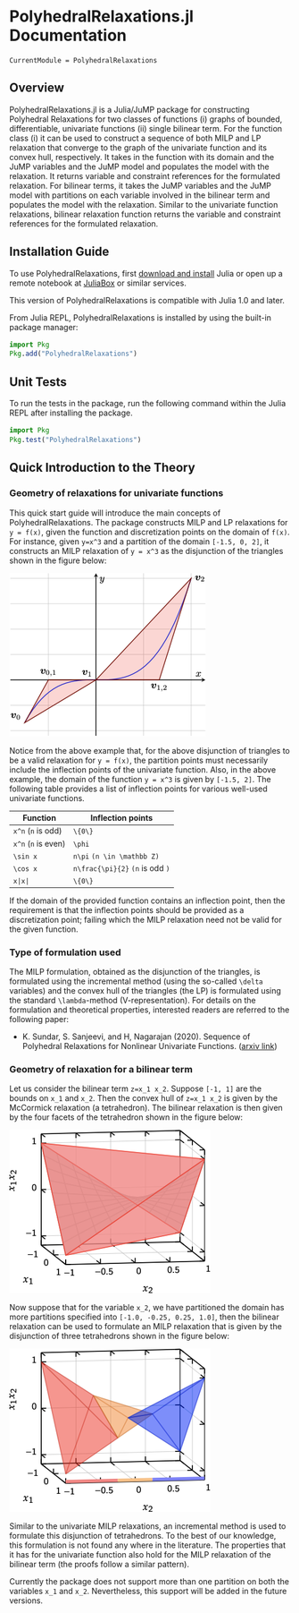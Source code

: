# PolyhedralRelaxations.jl Documentation

```@meta
CurrentModule = PolyhedralRelaxations
```

## Overview

PolyhedralRelaxations.jl is a Julia/JuMP package for constructing Polyhedral Relaxations for two classes of functions (i) graphs of bounded, differentiable, univariate functions (ii) single bilinear term. For the function class (i) it can be used to construct a sequence of both MILP and LP relaxation that converge to the graph of the univariate function and its convex hull, respectively. It takes in the function with its domain and the JuMP variables and the JuMP model and populates the model with the relaxation. It returns variable and constraint references for the formulated relaxation. For bilinear terms, it takes the JuMP variables and the JuMP model with partitions on each variable involved in the bilinear term and populates the model with the relaxation. Similar to the univariate function relaxations, bilinear relaxation function returns the variable and constraint references for the formulated relaxation. 

## Installation Guide

To use PolyhedralRelaxations, first [download and install](https://julialang.org/downloads/) Julia or open up a remote notebook at [JuliaBox](https://www.juliabox.com/) or similar services.

This version of PolyhedralRelaxations is compatible with Julia 1.0 and later.

From Julia REPL, PolyhedralRelaxations is installed by using the built-in package manager:
```julia
import Pkg
Pkg.add("PolyhedralRelaxations")
```

## Unit Tests
To run the tests in the package, run the following command within the Julia REPL after installing the package.

```julia
import Pkg
Pkg.test("PolyhedralRelaxations")
```

## Quick Introduction to the Theory

### Geometry of relaxations for univariate functions
This quick start guide will introduce the main concepts of PolyhedralRelaxations. The package constructs MILP and LP relaxations for ``y = f(x)``, given the function and discretization points on the domain of ``f(x)``. For instance, given ``y=x^3`` and a partition of the domain ``[-1.5, 0, 2]``, it constructs an MILP relaxation of ``y = x^3`` as the disjunction of the triangles shown in the figure below:

![example](assets/example.png)

Notice from the above example that, for the above disjunction of triangles to be a valid relaxation for ``y = f(x)``, the partition points must necessarily include the inflection points of the univariate function. Also, in the above example, the domain of the function ``y = x^3`` is given by ``[-1.5, 2]``. The following table provides a list of inflection points for various well-used univariate functions. 

| Function | Inflection points |
| --- | --- |
| ``x^n`` (``n`` is odd)  | ``\{0\}`` |
| ``x^n`` (``n`` is even) | ``\phi`` |
| ``\sin x`` | ``n\pi`` ``(n \in \mathbb Z)`` | 
| ``\cos x`` | ``n\frac{\pi}{2}`` ``(n`` is odd ``)``| 
| ``x\|x\|`` | ``\{0\}``| 

If the domain of the provided function contains an inflection point, then the requirement is that the inflection points should be provided as a discretization point; failing which the MILP relaxation need not be valid for the given function. 

### Type of formulation used
The MILP formulation, obtained as the disjunction of the triangles, is formulated using the incremental method (using the so-called ``\delta`` variables) and the convex hull of the triangles (the LP) is formulated using the standard ``\lambda``-method (V-representation). For details on the formulation and theoretical properties, interested readers are referred to the following paper:

* K. Sundar, S. Sanjeevi, and H, Nagarajan (2020). Sequence of Polyhedral Relaxations for Nonlinear Univariate Functions. ([arxiv link](https://arxiv.org/abs/2005.13445))

### Geometry of relaxation for a bilinear term
Let us consider the bilinear term ``z=x_1 x_2``. Suppose ``[-1, 1]`` are the bounds on ``x_1`` and ``x_2``. Then the convex hull of ``z=x_1 x_2`` is given by the McCormick relaxation (a tetrahedron). The bilinear relaxation is then given by the four facets of the tetrahedron shown in the figure below:

![McCormick relaxation](assets/mccormick.png)

Now suppose that for the variable ``x_2``, we have partitioned the domain  has more partitions specified into ``[-1.0, -0.25, 0.25, 1.0]``, then the bilinear relaxation can be used to formulate an MILP relaxation that is given by the disjunction of three tetrahedrons shown in the figure below:

![MILP relaxation](assets/incremental-mccormick.png)

Similar to the univariate MILP relaxations, an incremental method is used to formulate this disjunction of tetrahedrons. To the best of our knowledge, this formulation is not found any where in the literature. The properties that it has for the univariate function also hold for the MILP relaxation of the bilinear term (the proofs follow a similar pattern).

Currently the package does not support more than one partition on both the variables ``x_1`` and ``x_2``. Nevertheless, this support will be added in the future versions. 